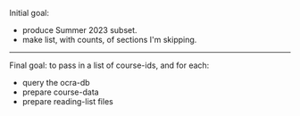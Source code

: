 Initial goal:
- produce Summer 2023 subset.
- make list, with counts, of sections I'm skipping.

---

Final goal: to pass in a list of course-ids, and for each:
- query the ocra-db
- prepare course-data
- prepare reading-list files